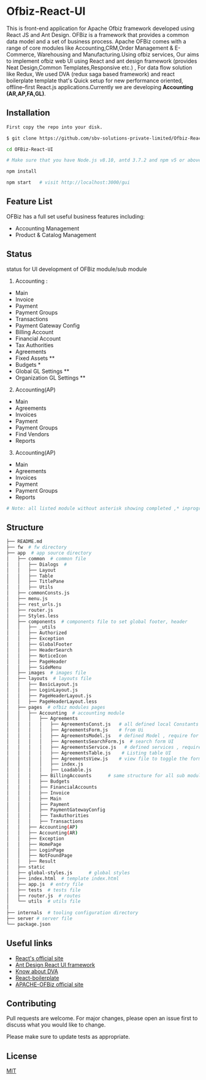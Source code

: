 



# Ofbiz-React-UI 
This is front-end application for Apache Ofbiz framework developed using React JS and Ant Design. OFBiz is a framework that provides a common data model and a set of business process. Apache OFBiz comes with a range of core modules like Accounting,CRM,Order Management & E-Commerce, Warehousing and Manufacturing.Using ofbiz services, Our aims to implement ofbiz web UI using React and ant design framework (provides Neat Design,Common Templates,Responsive etc.) , For data flow solution like Redux, We used DVA (redux saga based framework) and react boilerplate template that's Quick setup for new performance oriented, offline–first React.js applications.Currently we are developing   **Accounting (AR,AP,FA,GL)**.

## Installation

```bash
First copy the repo into your disk.

$ git clone https://github.com/sbv-solutions-private-limited/Ofbiz-React-UI.git OFBiz-React-UI

cd OFBiz-React-UI

# Make sure that you have Node.js v8.10, antd 3.7.2 and npm v5 or above installed.

npm install

npm start   # visit http://localhost:3000/gui
```
## Feature List
OFBiz has a full set useful business features including:
* Accounting Management
* Product & Catalog Management

##  Status 
status for UI development of OFBiz module/sub module
1. Accounting :
* Main
* Invoice
* Payment
* Payment Groups
* Transactions
* Payment Gateway Config
* Billing Account
* Financial Account
* Tax Authorities
* Agreements
* Fixed Assets **
* Budgets *
* Global GL Settings **
* Organization GL Settings **


2. Accounting(AP)
* Main
* Agreements
* Invoices
* Payment
* Payment Groups
* Find Vendors
* Reports

3. Accounting(AP)
* Main
* Agreements
* Invoices
* Payment
* Payment Groups
* Reports


```sh
# Note: all listed module without asterisk showing completed ,* inprogress , ** yet to start
```
## Structure

```sh
├── README.md
├── fw  # fw directory  
├── app  # app source directory 
│   ├── common  # common file
│   │   ├── Dialogs  #
│   │   ├── Layout
│   │   ├── Table
│   │   ├── TitlePane
│   │   ├── Utils
│   ├── commonConsts.js
│   ├── menu.js
│   ├── rest_urls.js
│   ├── router.js
│   ├── Styles.less 
│   ├── components  # components file to set global footer, header 
│   │   ├── _utils
│   │   ├── Authorized
│   │   ├── Exception
│   │   ├── GlobalFooter
│   │   ├── HeaderSearch
│   │   ├── NoticeIcon
│   │   ├── PageHeader
│   │   ├── SideMenu
│   ├── images  # images file
│   ├── layouts  # layouts file
│   │   ├── BasicLayout.js
│   │   ├── LoginLayout.js
│   │   ├── PageHeaderLayout.js
│   │   ├── PageHeaderLayout.less
│   ├── pages  # ofbiz modules pages
│   │   ├── Accounting  # accounting module
│   │   │   ├── Agreements
│   │   │   │   ├── AgreementsConst.js   # all defined local Constants here
│   │   │   │   ├── AgreementsForm.js    # from Ui
│   │   │   │   ├── AgreementsModel.js   # defined Model , require for dva 
│   │   │   │   ├── AgreementsSearchForm.js  # search form UI
│   │   │   │   ├── AgreementsService.js   # defined services , require for dva
│   │   │   │   ├── AgreementsTable.js    # Listing table UI
│   │   │   │   ├── AgreementsView.js    # view file to toggle the form/table 
│   │   │   │   ├── index.js 
│   │   │   │   ├── Loadable.js 
│   │   │   ├── BillingAccounts      # same structure for all sub module / module
│   │   │   ├── Budgets
│   │   │   ├── FinancialAccounts
│   │   │   ├── Invoice
│   │   │   ├── Main
│   │   │   ├── Payment
│   │   │   ├── PaymentGatewayConfig
│   │   │   ├── TaxAuthorities
│   │   │   ├── Transactions
│   │   ├── Accounting(AP) 
│   │   ├── Accounting(AR)
│   │   ├── Exception
│   │   ├── HomePage
│   │   ├── LoginPage
│   │   ├── NotFoundPage
│   │   ├── Result
│   ├── static
│   ├── global-styles.js      # global styles 
│   ├── index.html  # template index.html
│   ├── app.js  # entry file
│   ├── tests  # tests file
│   ├── router.js  # routes
│   └── utils  # utils file
│       
├── internals  # tooling configuration directory
├── server # server file
└── package.json


```


## Useful links
 * [React's official site](https://reactjs.org/) 
 * [Ant Design React UI framework](https://ant.design/)
* [Know about DVA](https://ant.design/docs/react/practical-projects)
 * [React-boilerplate
](https://www.reactboilerplate.com/)  
 * [APACHE-OFBiz official site
](https://ofbiz.apache.org/ofbiz-demos.html)
## Contributing
Pull requests are welcome. For major changes, please open an issue first to discuss what you would like to change.

Please make sure to update tests as appropriate.

## License
[MIT](https://choosealicense.com/licenses/mit/)
